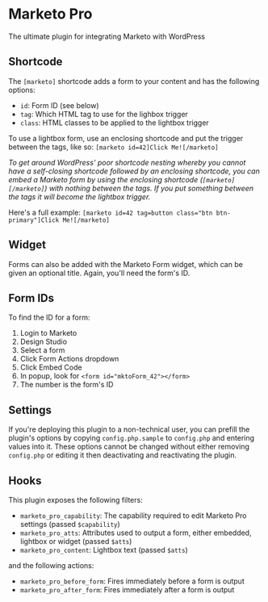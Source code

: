 # Marketo Pro

The ultimate plugin for integrating Marketo with WordPress

## Shortcode

The `[marketo]` shortcode adds a form to your content and has the following options:

- `id`: Form ID (see below)
- `tag`: Which HTML tag to use for the lighbox trigger
- `class`: HTML classes to be applied to the lightbox trigger

To use a lightbox form, use an enclosing shortcode and put the trigger between the tags, like so: `[marketo id=42]Click Me![/marketo]`

*To get around WordPress' poor shortcode nesting whereby you cannot have a self-closing shortcode followed by an enclosing shortcode, you can embed a Marketo form by using the enclosing shortcode (`[marketo][/marketo]`) with nothing between the tags. If you put something between the tags it will become the lightbox trigger.*

Here's a full example: `[marketo id=42 tag=button class="btn btn-primary"]Click Me![/marketo]`

## Widget

Forms can also be added with the Marketo Form widget, which can be given an optional title. Again, you'll need the form's ID.

## Form IDs

To find the ID for a form:

1. Login to Marketo
1. Design Studio
1. Select a form
1. Click Form Actions dropdown
1. Click Embed Code
1. In popup, look for `<form id="mktoForm_42"></form>`
1. The number is the form's ID

## Settings

If you're deploying this plugin to a non-technical user, you can prefill the plugin's options by copying `config.php.sample` to `config.php` and entering values into it. These options cannot be changed without either removing `config.php` or editing it then deactivating and reactivating the plugin.

## Hooks

This plugin exposes the following filters:

- `marketo_pro_capability`: The capability required to edit Marketo Pro settings (passed `$capability`)
- `marketo_pro_atts`: Attributes used to output a form, either embedded, lightbox or widget (passed `$atts`)
- `marketo_pro_content`: Lightbox text (passed `$atts`)

and the following actions:

- `marketo_pro_before_form`: Fires immediately before a form is output
- `marketo_pro_after_form`: Fires immediately after a form is output